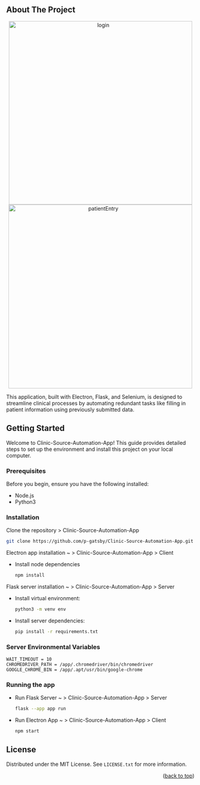 <a name="readme-top"></a>

<!-- ABOUT THE PROJECT -->

## About The Project

<div align="center"> 
<img width="491" alt="login" src="https://github.com/p-gatsby/Clinic-Source-Automation-App/assets/106583795/81dcb3fe-6a63-4f4b-ac08-70af5a5663f7">
<img width="492" alt="patientEntry" src="https://github.com/p-gatsby/Clinic-Source-Automation-App/assets/106583795/c728a750-df26-4460-b7b4-4390b80fb718">
</div>

This application, built with Electron, Flask, and Selenium, is designed to streamline clinical processes by automating redundant tasks like filling in patient information using previously submitted data.
<!-- GETTING STARTED -->

## Getting Started

Welcome to Clinic-Source-Automation-App! This guide provides detailed steps to set up the environment and install this project on your local computer.

### Prerequisites

Before you begin, ensure you have the following installed:

- Node.js
- Python3

### Installation

Clone the repository > Clinic-Source-Automation-App

  ```bash
  git clone https://github.com/p-gatsby/Clinic-Source-Automation-App.git
  ```

Electron app installation ~ > Clinic-Source-Automation-App > Client

- Install node dependencies
  ```sh
  npm install
  ```

Flask server installation ~ > Clinic-Source-Automation-App > Server

- Install virtual environment:

  ```sh
  python3 -m venv env
  ```

- Install server dependencies:

  ```sh
  pip install -r requirements.txt
  ```

### Server Environmental Variables

  ```
  WAIT_TIMEOUT = 10
  CHROMEDRIVER_PATH = /app/.chromedriver/bin/chromedriver
  GOOGLE_CHROME_BIN = /app/.apt/usr/bin/google-chrome
  ```

### Running the app

- Run Flask Server ~ > Clinic-Source-Automation-App > Server
  ```sh
  flask --app app run
  ```

- Run Electron App ~ > Clinic-Source-Automation-App > Client
  ```sh
  npm start
  ```

<!-- LICENSE -->

## License

Distributed under the MIT License. See `LICENSE.txt` for more information.

<p align="right">(<a href="#readme-top">back to top</a>)</p>
